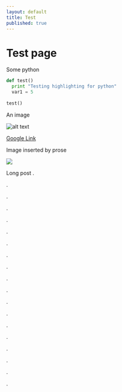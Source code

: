 ```yaml
---
layout: default
title: Test
published: true
---
```


# Test page

Some python

```python
def test()
  print "Testing highlighting for python"
  var1 = 5
  
test()
```
An image

![alt text](https://i.imgur.com/K6WT20K.png)

[Google Link](https://google.com "Title")

Image inserted by prose

![]({{site.baseurl}}/includes/oscp.png)


Long post
.

.

.

.

.

.

.

.

.

.

.

.

.

.

.

.

.

.

.